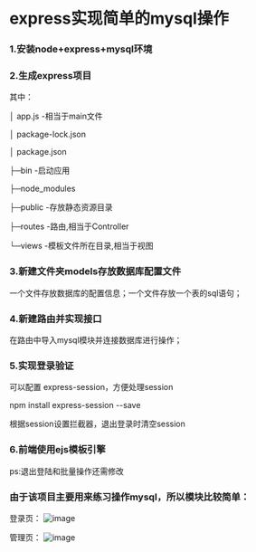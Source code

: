 
express实现简单的mysql操作
====

### 1.安装node+express+mysql环境

### 2.生成express项目
其中：

│  app.js -相当于main文件

│  package-lock.json

│  package.json

├─bin -启动应用

├─node_modules

├─public -存放静态资源目录

├─routes -路由,相当于Controller


└─views -模板文件所在目录,相当于视图

### 3.新建文件夹models存放数据库配置文件
一个文件存放数据库的配置信息；一个文件存放一个表的sql语句；

### 4.新建路由并实现接口
在路由中导入mysql模块并连接数据库进行操作；

### 5.实现登录验证
可以配置 express-session，方便处理session

npm install express-session --save

根据session设置拦截器，退出登录时清空session

### 6.前端使用ejs模板引擎
ps:退出登陆和批量操作还需修改

### 由于该项目主要用来练习操作mysql，所以模块比较简单：
登录页：
![image](img/15253160.png.jpg)

管理页：
![image](img/15253161.png.jpg)
